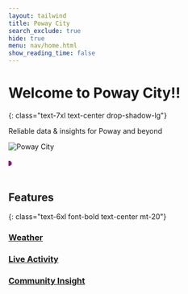 ```yaml
---
layout: tailwind
title: Poway City
search_exclude: true
hide: true
menu: nav/home.html
show_reading_time: false
---
```


# Welcome to Poway City!!
{: class="text-7xl text-center drop-shadow-lg"}

<p class="text-2xl text-center  max-w-3xl mx-auto mt-4 leading-relaxed">
    Reliable data & insights for Poway and beyond
</p>

<div class="flex justify-center">
  <img src="{{site.baseurl}}/images/poway.png" alt="Poway City" class="w-80 mb-6 fade-in border-8 border-[#0e470d]" />
</div>

<svg viewBox="0 0 200 20" class="mx-auto mt-6 w-full h-32" xmlns="http://www.w3.org/2000/svg">
  <path d="M0,10 Q50,0 100,10 T200,10" fill="none" stroke="#801f7b" stroke-width="4" stroke-linecap="round" class="wave"/>
</svg>

<style>
  .wave {
    stroke-dasharray: 500; /* Length of the wave path */
    stroke-dashoffset: 500; /* Initially hide the stroke */
    animation: drawWave 2s ease-in-out forwards;
  }

  @keyframes drawWave {
    to {
      stroke-dashoffset: 0; /* Reveal the stroke */
    }
  }
</style>



## Features
{: class="text-6xl font-bold text-center mt-20"}

<div class="grid grid-cols-1 sm:grid-cols-2 md:grid-cols-3 gap-8 px-8 mt-10">
    <a href="{{site.baseurl}}/weather/" class="bg-green dark:bg-gray-800 rounded-3xl shadow-lg p-6 hover:scale-105 transform transition-all duration-300 border border-blue-300">
        <h3 class="text-4xl font-bold text-green-900 dark:text-green-300 text-center">Weather</h3>
        <p class="text-lg text-gray-700 dark:text-gray-300 mt-2">
        </p>
    </a>
    <a href="{{site.baseurl}}/live/" class="bg-green dark:bg-gray-800 rounded-3xl shadow-lg p-6 hover:scale-105 transform transition-all duration-300 border border-green-300">
        <h3 class="text-4xl font-bold text-green-900 dark:text-green-300 text-center">Live Activity</h3>
        <p class="text-lg text-gray-700 dark:text-gray-300 mt-2">
        </p>
    </a>
    <a href="{{site.baseurl}}/post" class="bg-green dark:bg-gray-800 rounded-3xl shadow-lg p-6 hover:scale-105 transform transition-all duration-300 border border-yellow-300">
        <h3 class="text-2.5xl font-bold text-green-900 dark:text-green-300 text-center">Community Insight</h3>
        <p class="text-lg text-gray-700 dark:text-gray-300 mt-2">
        </p>
    </a>
</div>

<div class="w-24 h-1 mx-auto mt-10 rounded-full"></div>
